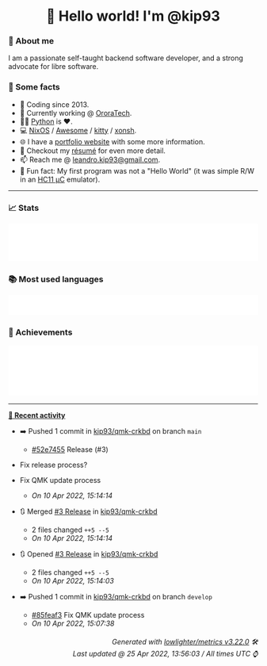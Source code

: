 <!-- README template, populated using this action:
     https://github.com/kip93/kip93/blob/main/.github/workflows/readme.yml. -->

<h1 align="center">👋 Hello world! I'm @kip93</h1> <!-- LOGIN => username -->

### 👤 About me

I am a passionate self-taught backend software developer, and a strong advocate for libre software.


### 💬 Some facts

* 📅 Coding since 2013.
* 💼 Currently working @ [OroraTech](https://ororatech.com/).
* 👨‍💻 [Python](https://github.com/search?q=user%3Akip93&l=python) is ❤️. <!-- LOGIN => username -->
* 💻 [NixOS](https://github.com/NixOS/) /
     [Awesome](https://github.com/awesomeWM/) /
     [kitty](https://github.com/kovidgoyal/kitty/) /
     [xonsh](https://github.com/xonsh/).
* 🌐 I have a [portfolio website](https://kip93.net/) with some more information.
* 📝 Checkout my [résumé](https://kip93.net/resume/) for even more detail.
* 📫 Reach me @ [leandro.kip93@gmail.com](mailto:leandro.kip93@gmail.com).
* 🎲 Fun fact: My first program was not a "Hello World" (it was simple R/W in an [HC11 µC](https://en.wikipedia.org/wiki/68HC11) emulator).


-----------------------------------------------------------------------------------------------------------------------


### 📈 Stats

![](./stats.svg)


### 📚 Most used languages <!-- by percentage, in decreasing order -->

![](./languages.svg)


### 🏅 Achievements

![](./achievements.svg)


-----------------------------------------------------------------------------------------------------------------------


**[📰 Recent activity](https://github.com/kip93)**
* ➡️ Pushed 1 commit in [kip93/qmk-crkbd](https://github.com/kip93/qmk-crkbd) on branch `main`
  * [#52e7455](https://github.com/kip93/qmk-crkbd/commit/52e7455) Release (#3)

* Fix release process?

* Fix QMK update process
  * *On 10 Apr 2022, 15:14:14*
* 🔃 Merged [#3 Release](https://github.com/kip93/qmk-crkbd/pull/3) in [kip93/qmk-crkbd](https://github.com/kip93/qmk-crkbd)
  * 2 files changed `++5 --5`
  * *On 10 Apr 2022, 15:14:14*
* 🔃 Opened [#3 Release](https://github.com/kip93/qmk-crkbd/pull/3) in [kip93/qmk-crkbd](https://github.com/kip93/qmk-crkbd)
  * 2 files changed `++5 --5`
  * *On 10 Apr 2022, 15:14:03*
* ➡️ Pushed 1 commit in [kip93/qmk-crkbd](https://github.com/kip93/qmk-crkbd) on branch `develop`
  * [#85feaf3](https://github.com/kip93/qmk-crkbd/commit/85feaf3) Fix QMK update process
  * *On 10 Apr 2022, 15:07:38*
 <!-- Last activity -->


<h6 align="right"><em>
    Generated with <a href="https://github.com/lowlighter/metrics/tree/latest/">lowlighter/metrics v3.22.0</a> 🛠️<br> <!-- VERSION => MAJOR.minor.patch -->
    Last updated @ 25 Apr 2022, 13:56:03 / All times UTC ⌚ <!-- meta.generated => DD/MM/YYYY, hh:mm -->
</em></h6>
